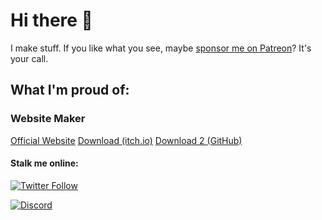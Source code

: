 # Hi there 👋
I make stuff.
If you like what you see, maybe [sponsor me on Patreon](patreon.com/unsttv)? It's your call. 

## What I'm proud of:
### Website Maker
[Official Website](iamunsttv.github.io/webmaker)
[Download (itch.io)](byemc.itch.io/webmaker)
[Download 2 (GitHub)](about:blank)

#### Stalk me online:
[![Twitter Follow](https://img.shields.io/twitter/follow/_ByeMC?style=social)](https://twitter.com/_ByeMC)

[![Discord](https://img.shields.io/discord/787305179279917097?label=My%20Public%20Discord&style=social)](https://discord.gg/srnXEcc3BP)
